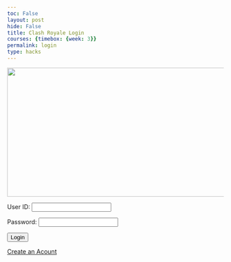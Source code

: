 ```yaml
---
toc: False
layout: post
hide: False
title: Clash Royale Login
courses: {timebox: {week: 3}}
permalink: login
type: hacks
---
```

<!-- 
A simple HTML login form with a Login action when button is pressed.  

The form triggers the login_user function defined in the JavaScript below when the Login button is pressed.
-->

<div class="container">
    <form id="username" action="javascript:login_user()">
        <p>
        <img src="/https://assets1.ignimgs.com/2016/03/02/clash-royale-buttonjpg-c74daf.jpg" width="3000px" height="300px">
        </p>
        <p><label>
            User ID:
            <input class="userInput" type="text" name="uid" id="uid" required>
        </label></p>
        <p ><label>
            Password:
            <input class="userInput" type="password" name="password" id="password" required>
        </label></p>
        <p>
            <button>Login</button>
        </p>
        <a href='{{site.baseurl}}/signup'>Create an Acount</a>
    </form>


<!-- 
Below JavaScript code is designed to handle user authentication in a web application. It's written to work with a backend server that uses JWT (JSON Web Tokens) for authentication.

The script defines a function when the page loads. This function is triggered when the Login button in the HTML form above is pressed. 
 -->
<script type="module">

    // uri variable and options object are obtained from config.js
    import { uri, options } from '{{site.baseurl}}/assets/js/api/config.js';

    function login_user(){
        // Set Authenticate endpoint
        const url = uri + '/api/users/authenticate';

        // Set the body of the request to include login data from the DOM
        const body = {
            // name: document.getElementById("name").value,
            uid: document.getElementById("uid").value,
            password: document.getElementById("password").value,
            // dob: document.getElementById("dob").value
        };

        // Change options according to Authentication requirements
        const authOptions = {
            ...options, // This will copy all properties from options
            method: 'POST', // Override the method property
            cache: 'no-cache', // Set the cache property
            body: JSON.stringify(body)
        };

        // Fetch JWT
        fetch(url, authOptions)
        .then(response => {
            // handle error response from Web API
            if (!response.ok) {
                if (response.status === 401) {
                    // Unauthorized - Redirect to 401 error page
                    window.location.href = "{{site.baseurl}}/401.html";
                }
                else if (response.status === 400) {
                    // Unauthorized - Redirect to 401 error page
                    window.location.href = "{{site.baseurl}}/400.html";
                }  
                else if (response.status === 403) {
                    // Forbidden - Redirect to 403 error page
                    window.location.href = "{{site.baseurl}}/403.html";
                } 
                else if (response.status === 404) {
                    // Not Found - Redirect to 404 error page
                    window.location.href = "{{site.baseurl}}/404.html";
                } 
                else {
                    // Handle other error responses
                    const errorMsg = 'Login error: ' + response.status;
                    console.log(errorMsg);
                }
                return;
            }
            // Success!!!
            // Redirect to the database page
            // window.location.href = "{{site.baseurl}}/AD_TimeBox.html";
        })
        // catch fetch errors (ie ACCESS to server blocked)
        .then(data => {
            // Check if the user is an admin based on the role
            if (data && data.isAdmin == "yes") {
                console.log("User is an admin");
                window.location.href = "{{site.baseurl}}/database";
            } 
            else {
                console.log("User is not an admin");
                // Redirect to the database page
                window.location.href = "{{site.baseurl}}/AD_TimeBox.html";
            }
        })
        .catch(err => {
            console.error(err);
        });
    }
    // Attach login_user to the window object, allowing access to form action
    window.login_user = login_user;